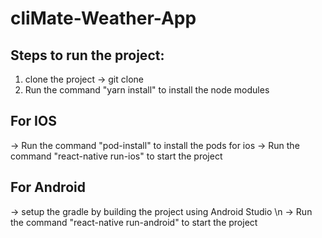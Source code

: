 # cliMate-Weather-App

## Steps to run the project:
1. clone the project -> git clone
2. Run the command "yarn install" to install the node modules

## For IOS
-> Run the command "pod-install" to install the pods for ios
-> Run the command "react-native run-ios" to start the project

## For Android
-> setup the gradle by building the project using Android Studio \n
-> Run the command "react-native run-android" to start the project
